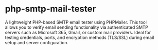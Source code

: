 # php-smtp-mail-tester
A lightweight PHP-based SMTP email tester using PHPMailer. This tool allows you to verify email sending functionality via authenticated SMTP servers such as Microsoft 365, Gmail, or custom mail providers. Ideal for testing credentials, ports, and encryption methods (TLS/SSL) during email setup and server configuration.

